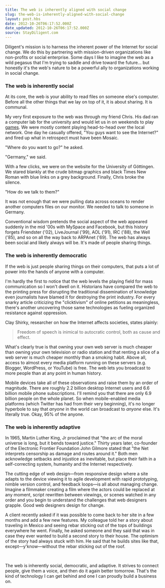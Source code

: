 ```yaml
---
title: The web is inherently aligned with social change
slug: the-web-is-inherently-aligned-with-social-change
layout: post.hbs
date: 2012-10-26T06:17:52.000Z
date_updated: 2012-10-26T06:17:52.000Z
source: StayDiligent.com
---
```


Diligent's mission is to harness the inherent power of the Internet for social change. We do this by partnering with mission-driven organizations like non-profits or social enterprise. Some days I like to imagine the web as a wild pegasus that I'm trying to saddle and drive toward the future... but honestly it's the web's nature to be a powerful ally to organizations working in social change.<!--more-->

<h3>The web is inherently social</h3>
At its core, the web is your ability to read files on someone else's computer. Before all the other things that we lay on top of it, it is about sharing. It is communal.

My very first exposure to the web was through my friend Chris. His dad ran a computer lab for the university and would let us in on weekends to play <a href="http://en.wikipedia.org/wiki/Minotaur:_The_Labyrinths_of_Crete">games</a>. We were mostly content playing head-to-head over the local network. One day he casually offered, "You guys want to see the Internet?" and fired up what in retrospect must have been Mosaic.

"Where do you want to go?" he asked.

"Germany," we said.

With a few clicks, we were on the website for the University of Göttingen. We stared blankly at the crude bitmap graphics and black Times New Roman with blue links on a grey background. Finally, Chris broke the silence.

"How do we talk to them?"

It was not enough that we were pulling data across oceans to render another computers files on our monitor. We needed to talk to someone in Germany.

Conventional wisdom pretends the social aspect of the web appeared suddenly in the mid '00s with MySpace and Facebook, but this history forgets Friendster ('02), LiveJournal ('99), AOL ('91), IRC ('88), the Well ('85), and so on all the way back to ARPAnet ('69). The web has always been social and likely always will be. It's made of people sharing things.

<h3>The web is inherently democratic</h3>
If the web is just people sharing things on their computers, that puts a lot of power into the hands of anyone with a computer.

I'm hardly the first to notice that the web levels the playing field for mass communication so I won't dwell on it. Historians have compared the web to the printing press for disrupting the traditional dissemination of knowledge even journalists have blamed it for destroying the print industry. For every snarky article criticizing the "clicktivism" of online petitions as meaningless, there's another uncovering those same technologies as fueling organized resistance against oppression.

Clay Shirky, researcher on how the Internet affects societies, states plainly:

<blockquote>Freedom of speech is inimical to autocratic control, both as cause and effect.</blockquote>
What's clearly true is that owning your own web server is much cheaper than owning your own television or radio station and that renting a slice of a web server is much cheaper monthly than a smoking habit. Above all, access to almost every media platform running on these servers (e.g. Blogger, WordPress, or YouTube) is free. The web lets you broadcast to more people than at any point in human history.

Mobile devices take all of these observations and raise them by an order of magnitude. There are roughly 2.2 billion desktop Internet users and 6.6 billion mobile phone subscriptions. I'll remind you that there are only 6.9 billion people on the whole planet. So when mobile-enabled media platforms (which Twitter has had from their very beginning), it's no longer hyperbole to say that <em>anyone</em> in the world can broadcast to <em>anyone</em> else. It's literally true. Okay, 95% of the anyone.

<h3>The web is inherently adaptive</h3>
In 1965, Martin Luther King, Jr proclaimed that "the arc of the moral universe is long, but it bends toward justice." Thirty years later, co-founder of the Electronic Frontier Foundation John Gilmore stated that "the Net interprets censorship as damage and routes around it." Both men acknowledge setbacks and injustice as inevitable, but place their faith in a self-correcting system, humanity and the Internet respectively.

The cutting edge of web design—from responsive design where a site adapts to the device viewing it to agile development with rapid prototyping, nimble version control, and feedback loops—is all about managing change. Imagine a filmmaker creating a film where the actors could be replaced at any moment, script rewritten between viewings, or scenes watched in any order and you begin to understand the challenges that web designers grapple. Good web designers design for change.

A client recently asked if it was possible to come back to her site in a few months and add a few new features. My colleague told her a story about traveling in Mexico and seeing rebar sticking out of the tops of buildings everywhere he went. Finally, he asked someone and they said that was in case they ever wanted to build a second story to their house. The optimism of the story had always stuck with him. He said that he builds sites like that, except—y'know—without the rebar sticking out of the roof.

&nbsp;

The web is inherently social, democratic, and adaptive. It strives to connect people, give them a voice, and then do it again better tomorrow. That's the kind of technology I can get behind and one I can proudly build a business on.
